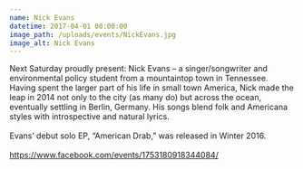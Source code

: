 ```yaml
---
name: Nick Evans
datetime: 2017-04-01 00:00:00
image_path: /uploads/events/NickEvans.jpg
image_alt: Nick Evans
---
```



Next Saturday proudly present: Nick Evans – a singer/songwriter and environmental policy student from a mountaintop town in Tennessee. Having spent the larger part of his life in small town America, Nick made the leap in 2014 not only to the city (as many do) but across the ocean, eventually settling in Berlin, Germany. His songs blend folk and Americana styles with introspective and natural lyrics.
<br>
<br>Evans’ debut solo EP, “American Drab,” was released in Winter 2016.
<br>
<br>https://www.facebook.com/events/1753180918344084/